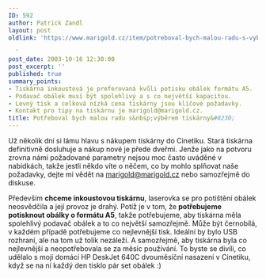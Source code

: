 ```yaml
---
ID: 592
author: Patrick Zandl
layout: post
oldlink: 'https://www.marigold.cz/item/potreboval-bych-malou-radu-s-vyberem-tiskarny

  '
post_date: 2003-10-16 12:30:00
post_excerpt: ''
published: true
summary_points:
- Tiskárna inkoustová je preferovaná kvůli potisku obálek formátu A5.
- Podavač obálek musí být spolehlivý a s co největší kapacitou.
- Levný tisk a celková nízká cena tiskárny jsou klíčové požadavky.
- Kontakt pro tipy na tiskárnu je marigold@marigold.cz.
title: Potřeboval bych malou radu s&nbsp;výběrem tiskárny&#8230;
---
```


<p>
Už několik dní si lámu hlavu s nákupem tiskárny do Cinetiku. Stará tiskárna definitivně dosluhuje a nákup nové je přede dveřmi. Jenže jako na potvoru zrovna námi požadované parametry nejsou moc často uváděné v nabídkách, takže jestli někdo víte o něčem, co by mohlo splňovat naše požadavky, dejte mi vědět na <A href="mailto:marigold@marigold.cz">marigold@marigold.cz</A> nebo samozřejmě do diskuse. </p>

<p>
Především <STRONG>chceme inkoustovou tiskárnu</STRONG>, laserovka se pro potištění obálek neosvědčila a její provoz je drahý. Potíž je v tom, že <STRONG>potřebujeme potisknout obálky o formátu A5</STRONG>, takže potřebujeme, aby tiskárna měla spolehlivý podavač obálek a to co největší samozřejmě. Může být černobílá, v každém případě potřebujeme co nejlevnější tisk. Ideální by bylo USB rozhraní, ale na tom už tolik nezáleží. A samozřejmě, aby tiskárna byla co nejlevnější a neopotřebovala se za měsíc používání. To byste se divili, co udělalo s mojí domácí HP DeskJet 640C dvouměsíční nasazení v Cinetiku, když se na ní každý den tisklo pár set obálek :)</p>